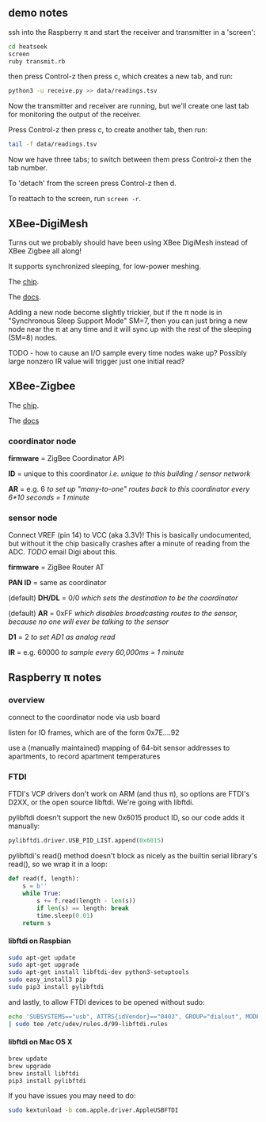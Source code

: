 ## demo notes

ssh into the Raspberry π and start the receiver and transmitter in a 'screen':

```bash
cd heatseek
screen
ruby transmit.rb
```

then press Control-z then press c, which creates a new tab, and run:

```bash
python3 -u receive.py >> data/readings.tsv
```

Now the transmitter and receiver are running, but we'll create one last tab for monitoring the output of the receiver.

Press Control-z then press c, to create another tab, then run:

```bash
tail -f data/readings.tsv
```
    
Now we have three tabs; to switch between them press Control-z then the tab number.

To 'detach' from the screen press Control-z then d.

To reattach to the screen, run `screen -r`.


## XBee-DigiMesh

Turns out we probably should have been using XBee DigiMesh instead of XBee Zigbee all along!

It supports synchronized sleeping, for low-power meshing.

The [chip](http://www.digikey.com/product-detail/en/XB24-DMPIT-250/602-1338-ND/3482610).

The [docs](http://ftp1.digi.com/support/documentation/90000991_L.pdf).

Adding a new node become slightly trickier, but if the π node is in "Synchronous Sleep Support Mode" SM=7, then you can just bring a new node near the π at any time and it will sync up with the rest of the sleeping (SM=8) nodes.

TODO - how to cause an I/O sample every time nodes wake up? Possibly large nonzero IR value will trigger just one initial read?


## XBee-Zigbee

The [chip](http://www.digikey.com/product-detail/en/XB24-Z7PIT-004/602-1275-ND/3482624).

The [docs](http://ftp1.digi.com/support/documentation/90000976_S.pdf)

### coordinator node

**firmware** = ZigBee Coordinator API

**ID** = unique to this coordinator _i.e. unique to this building / sensor network_

**AR** = e.g. 6 _to set up "many-to-one" routes back to this coordinator every 6*10 seconds = 1 minute_


### sensor node

Connect VREF (pin 14) to VCC (aka 3.3V)! This is basically undocumented, but without it the chip basically crashes after a minute of reading from the ADC. _TODO_ email Digi about this.

**firmware** = ZigBee Router AT

**PAN ID** = same as coordinator

(default) **DH/DL** = 0/0 _which sets the destination to be the coordinator_

(default) **AR** = 0xFF _which disables broadcasting routes to the sensor, because no one will ever be talking to the sensor_

**D1** = 2 _to set AD1 as analog read_

**IR** = e.g. 60000 _to sample every 60,000ms = 1 minute_


## Raspberry π notes

### overview

connect to the coordinator node via usb board

listen for IO frames, which are of the form 0x7E....92

use a (manually maintained) mapping of 64-bit sensor addresses to apartments, to record apartment temperatures

### FTDI

FTDI's VCP drivers don't work on ARM (and thus π), so options are FTDI's D2XX, or the open source libftdi. We're going with libftdi.

pylibftdi doesn't support the new 0x6015 product ID, so our code adds it manually:

```python
pylibftdi.driver.USB_PID_LIST.append(0x6015)
```

pylibftdi's read() method doesn't block as nicely as the builtin serial library's read(), so we wrap it in a loop:

```python
def read(f, length):
    s = b''
    while True:
        s += f.read(length - len(s))
        if len(s) == length: break
        time.sleep(0.01)
    return s
```

    
#### libftdi on Raspbian

```bash
sudo apt-get update
sudo apt-get upgrade
sudo apt-get install libftdi-dev python3-setuptools
sudo easy_install3 pip
sudo pip3 install pylibftdi
```

and lastly, to allow FTDI devices to be opened without sudo:

```bash
echo 'SUBSYSTEMS=="usb", ATTRS{idVendor}=="0403", GROUP="dialout", MODE="0660"' \
| sudo tee /etc/udev/rules.d/99-libftdi.rules
```

#### libftdi on Mac OS X

```bash
brew update
brew upgrade
brew install libftdi
pip3 install pylibftdi
```

 If you have issues you may need to do:

```bash
sudo kextunload -b com.apple.driver.AppleUSBFTDI
```
